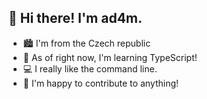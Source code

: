## 🤚 Hi there! I'm ad4m.

* 🏙 I'm from the Czech republic
* 💫 As of right now, I'm learning TypeScript!
* 💻 I really like the command line. 
* 🤝 I'm happy to contribute to anything!

